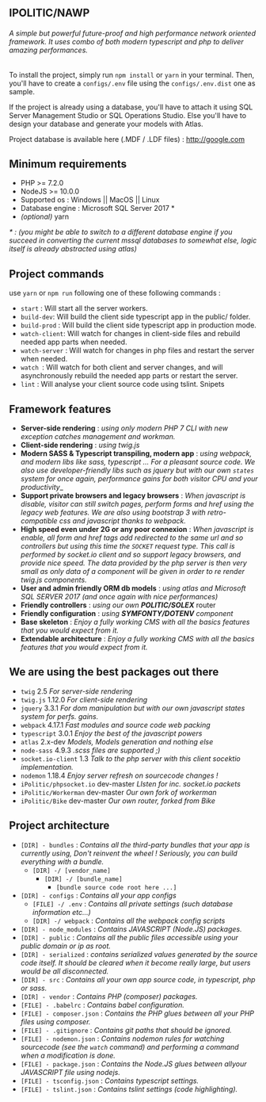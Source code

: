 ## **IPOLITIC/NAWP** 
###### A simple but powerful future-proof and high performance network oriented framework. It uses combo of both modern typescript and php to deliver amazing performances. 

To install the project, simply run `npm install` or `yarn` in your terminal.
Then, you'll have to create a `configs/.env` file using the `configs/.env.dist` one as sample.

If the project is already using a database, you'll have to attach it using SQL Server Management Studio or SQL Operations Studio. Else you'll have to design your database and generate your models with Atlas.

Project database is available here (.MDF / .LDF files)  :  http://google.com 

## Minimum requirements 
- PHP >= 7.2.0 
- NodeJS  >= 10.0.0 
- Supported os : Windows || MacOS || Linux 
- Database engine : Microsoft SQL Server 2017 *
- _(optional)_ yarn

_* : (you might be able to switch to a different database engine if you succeed in converting the current mssql databases to somewhat else, logic itself is already abstracted using atlas)_

## Project commands 

use `yarn` or `npm run` following one of these following commands :

- `start` : Will start all the server workers.
- `build-dev`: Will build the client side typescript app in the public/ folder.
- `build-prod` : Will build the client side typescript app in production mode.
- `watch-client`: Will watch for changes in client-side files and rebuild needed app parts when needed.
- `watch-server` : Will watch for changes in php files and restart the server when needed.
- `watch `: Will watch for both client and server changes, and will asynchronously rebuild the needed app parts or restart the server.
- `lint` : Will analyse your client source code using tslint. Snipets

## Framework features

 - **Server-side rendering** :  _using only modern PHP 7 CLI with new exception catches management and workman._ 
 - **Client-side rendering** :  _using twig.js_ 
 - **Modern SASS & Typescript transpiling, modern app** :  _using webpack, and modern libs like sass, typescript ... For a pleasant source code. 
 We also use developer-friendly libs such as jquery but with our own `states` system for once again, performance gains for both visitor CPU and your productivity__ 
 - **Support private browsers and legacy browsers** : _When javascript _is disable_, visitor can still switch pages, perform forms and href using the legacy web features. 
   We are also using bootstrap 3 with retro-compatible css and javascript thanks to webpack._
 - **High speed even under 2G or any poor connexion** : _When javascript _is enable_, all form and href tags add redirected to the same url and so controllers but using this time the `SOCKET` request type. This call is performed by socket.io client and so support legacy browsers, and provide nice speed.
 The data provided by the php server is then very small as only data of a component will be given in order to re render twig.js components._ 
 - **User and admin friendly ORM db models** : _using atlas and Microsoft SQL SERVER 2017 (and once again with nice performances)_
 - **Friendly controllers** :  _using our own **POLITIC/SOLEX**_ router
 - **Friendly configuration** :  _using **SYMFONTY/DOTENV** component_
 - **Base skeleton** : _Enjoy a fully working CMS with all the basics features that you would expect from it._
 - **Extendable architecture** : _Enjoy a fully working CMS with all the basics features that you would expect from it._

## We are using the best packages out there
- `twig` 2.5 _For server-side rendering_
- `twig.js` 1.12.0 _For client-side rendering_
- `jquery` 3.3.1 _For dom manipulation but with our own javascript states system for perfs. gains._
- `webpack` 4.17.1 _Fast modules and source code web packing_ 
- `typescript` 3.0.1 _Enjoy the best of the javascript powers_
- `atlas` 2.x-dev _Models, Models generation and nothing else_
- `node-sass` 4.9.3 _.scss files are supported ;)_
- `socket.io-client` 1.3 _Talk to the php server with this client socektio implementation._ 
- `nodemon` 1.18.4 _Enjoy server refresh on sourcecode changes !_ 
- `iPolitic/phpsocket.io` dev-master _LIsten for inc. socket.io packets_ 
- `iPolitic/Workerman` dev-master _Our own fork of workerman_
- `iPolitic/Bike` dev-master _Our own router, forked from Bike_

## Project architecture 

- `[DIR] - bundles` : _Contains all the third-party bundles that your app is currently using, Don't reinvent the wheel ! Seriously, you can build everything with a bundle._ 
   - `[DIR] -/ [vendor_name]` 
        - `[DIR] -/ [bundle_name]` 
             - `[bundle source code root here ...]` 
- `[DIR] - configs` :  _Contains all your app configs_ 
   - `[FILE] -/ .env` : _Contains all private settings (such database information etc...)_
   - `[DIR] -/ webpack` : _Contains all the webpack config scripts_
- `[DIR] - node_modules` : _Contains JAVASCRIPT (Node.JS) packages._
- `[DIR] - public` : _Contains all the public files accessible using your public domain or ip as root._
- `[DIR] - serialized` : _contains serialized values generated by the source code itself. It should be cleared when it become really large, but users would be all disconnected._ 
- `[DIR] - src` : _Contains all your own app source code, in typescript, php or sass._
- `[DIR] - vendor` : _Contains PHP (composer) packages._
- `[FILE] - .babelrc` : _Contains babel configuration._
- `[FILE] - composer.json` : _Contains the PHP glues between all your PHP files using composer._ 
- `[FILE] - .gitignore` : _Contains git paths that should be ignored._
- `[FILE] - nodemon.json` : _Contains nodemon rules for watching sourcecode (see the `watch` command) and performing a command when a modification is done._
- `[FILE] - package.json` : _Contains the Node.JS glues between allyour JAVASCRIPT file using nodejs._
- `[FILE] - tsconfig.json` : _Contains typescript settings._
- `[FILE] - tslint.json` : _Contains tslint settings (code highlighting)._ 
